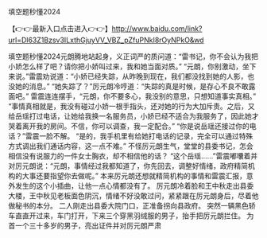 填空题秒懂2024


【👉👉最新入口点击进入👉👉】http://www.baidu.com/link?url=Dl63Z1Bzsv3ILxthGjuyVV_VBZ_pZfuPNkI8rOyNPkO&wd


填空题秒懂2024元朗腾地站起身，义正词严的质问道：“雷书记，你不会认为我把小娇怎么样了吧？请你把小娇叫过来，我和她当面对质。”
“元朗，你别激动，坐下来说。”雷震劝说道：“小娇已经失踪，从昨晚到现在，我们都没找到她的人影，也没她的消息。”
“她失踪了？”厉元朗冷哼道：“失踪的真是时候，是存心不良不敢露面吧。”
雷震连连摆手，“元朗，你不要多心，我没别的意思，只想知道事实真相。”
“事情真相就是，我没有碰过小娇一根手指头，还对她的行为大加斥责。之后，又给岳瑶打过电话，让她给我换一名服务员，小娇已经不适合为我服务了，因此她才哭着离开我的房间。不信，你可以调查，我一定配合。”
“你是说岳瑶还接过你的电话？”雷震一脸不解。
“是的，我手机里有给她打电话的记录，完全可以通过特殊方式调出我们通话内容，这一点不难。”
不怪厉元朗生气，堂堂的县委书记，怎会相信没有说服力的一件女士胸衣，却不相信他的话？
“这个岳瑶……”雷震嘟囔着并对厉元朗说：“元朗，事情经过我都知道了，你先回去，调整好情绪，政府精简机构的大事还要指望你去做呢。”
本来厉元朗还想就精简机构的事情和雷震汇报，意外发生的这个小插曲，让他一点心情都没有了。
厉元朗冷着脸和王中秋走出县委大楼，王中秋见老板面色阴沉，情绪不好没敢过问，紧紧跟在厉元朗身后，尽着他做秘书的本分。
二人刚走出县委大院门口，正准备拐向县政府。
突然一辆黑色轿车直直开过来，车门打开，下来三个穿黑羽绒服的男子，抬手把厉元朗拦住。
为首一个三十多岁的男子，亮出证件并对厉元朗严肃
